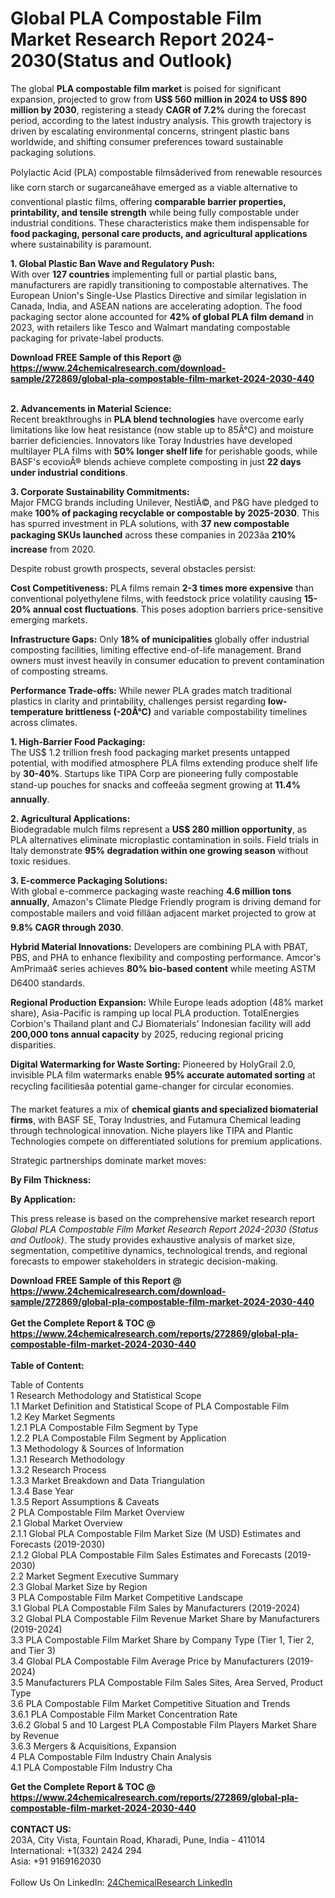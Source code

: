 <h1>Global PLA Compostable Film Market Research Report 2024-2030(Status and Outlook)</h1><p>The global <strong>PLA compostable film market</strong> is poised for significant expansion, projected to grow from <strong>US$ 560 million in 2024 to US$ 890 million by 2030</strong>, registering a steady <strong>CAGR of 7.2%</strong> during the forecast period, according to the latest industry analysis. This growth trajectory is driven by escalating environmental concerns, stringent plastic bans worldwide, and shifting consumer preferences toward sustainable packaging solutions.</p><p>Polylactic Acid (PLA) compostable filmsâderived from renewable resources like corn starch or sugarcaneâhave emerged as a viable alternative to conventional plastic films, offering <strong>comparable barrier properties, printability, and tensile strength</strong> while being fully compostable under industrial conditions. These characteristics make them indispensable for <strong>food packaging, personal care products, and agricultural applications</strong> where sustainability is paramount.</p><p><strong>1. Global Plastic Ban Wave and Regulatory Push:</strong><br>
With over <strong>127 countries</strong> implementing full or partial plastic bans, manufacturers are rapidly transitioning to compostable alternatives. The European Union's Single-Use Plastics Directive and similar legislation in Canada, India, and ASEAN nations are accelerating adoption. The food packaging sector alone accounted for <strong>42% of global PLA film demand</strong> in 2023, with retailers like Tesco and Walmart mandating compostable packaging for private-label products.</p><div><b>Download FREE Sample of this Report @ 
            <a href="https://www.24chemicalresearch.com/download-sample/272869/global-pla-compostable-film-market-2024-2030-440">
            https://www.24chemicalresearch.com/download-sample/272869/global-pla-compostable-film-market-2024-2030-440</a></b></div><br><p><strong>2. Advancements in Material Science:</strong><br>
Recent breakthroughs in <strong>PLA blend technologies</strong> have overcome early limitations like low heat resistance (now stable up to 85Â°C) and moisture barrier deficiencies. Innovators like Toray Industries have developed multilayer PLA films with <strong>50% longer shelf life</strong> for perishable goods, while BASF's ecovioÂ® blends achieve complete composting in just <strong>22 days under industrial conditions</strong>.</p><p><strong>3. Corporate Sustainability Commitments:</strong><br>
Major FMCG brands including Unilever, NestlÃ©, and P&amp;G have pledged to make <strong>100% of packaging recyclable or compostable by 2025-2030</strong>. This has spurred investment in PLA solutions, with <strong>37 new compostable packaging SKUs launched</strong> across these companies in 2023âa <strong>210% increase</strong> from 2020.</p><p>Despite robust growth prospects, several obstacles persist:</p><p><strong>Cost Competitiveness:</strong> PLA films remain <strong>2-3 times more expensive</strong> than conventional polyethylene films, with feedstock price volatility causing <strong>15-20% annual cost fluctuations</strong>. This poses adoption barriers price-sensitive emerging markets.</p><p><strong>Infrastructure Gaps:</strong> Only <strong>18% of municipalities</strong> globally offer industrial composting facilities, limiting effective end-of-life management. Brand owners must invest heavily in consumer education to prevent contamination of composting streams.</p><p><strong>Performance Trade-offs:</strong> While newer PLA grades match traditional plastics in clarity and printability, challenges persist regarding <strong>low-temperature brittleness (-20Â°C)</strong> and variable compostability timelines across climates.</p><p><strong>1. High-Barrier Food Packaging:</strong><br>
The US$ 1.2 trillion fresh food packaging market presents untapped potential, with modified atmosphere PLA films extending produce shelf life by <strong>30-40%</strong>. Startups like TIPA Corp are pioneering fully compostable stand-up pouches for snacks and coffeeâa segment growing at <strong>11.4% annually</strong>.</p><p><strong>2. Agricultural Applications:</strong><br>
Biodegradable mulch films represent a <strong>US$ 280 million opportunity</strong>, as PLA alternatives eliminate microplastic contamination in soils. Field trials in Italy demonstrate <strong>95% degradation within one growing season</strong> without toxic residues.</p><p><strong>3. E-commerce Packaging Solutions:</strong><br>
With global e-commerce packaging waste reaching <strong>4.6 million tons annually</strong>, Amazon's Climate Pledge Friendly program is driving demand for compostable mailers and void fillâan adjacent market projected to grow at <strong>9.8% CAGR through 2030</strong>.</p><p><strong>Hybrid Material Innovations:</strong> Developers are combining PLA with PBAT, PBS, and PHA to enhance flexibility and composting performance. Amcor's AmPrimaâ¢ series achieves <strong>80% bio-based content</strong> while meeting ASTM D6400 standards.</p><p><strong>Regional Production Expansion:</strong> While Europe leads adoption (48% market share), Asia-Pacific is ramping up local PLA production. TotalEnergies Corbion's Thailand plant and CJ Biomaterials' Indonesian facility will add <strong>200,000 tons annual capacity</strong> by 2025, reducing regional pricing disparities.</p><p><strong>Digital Watermarking for Waste Sorting:</strong> Pioneered by HolyGrail 2.0, invisible PLA film watermarks enable <strong>95% accurate automated sorting</strong> at recycling facilitiesâa potential game-changer for circular economies.</p><p>The market features a mix of <strong>chemical giants and specialized biomaterial firms</strong>, with BASF SE, Toray Industries, and Futamura Chemical leading through technological innovation. Niche players like TIPA and Plantic Technologies compete on differentiated solutions for premium applications.</p><p>Strategic partnerships dominate market moves:</p><p><strong>By Film Thickness:</strong></p><p><strong>By Application:</strong></p><p>This press release is based on the comprehensive market research report <em>Global PLA Compostable Film Market Research Report 2024-2030 (Status and Outlook)</em>. The study provides exhaustive analysis of market size, segmentation, competitive dynamics, technological trends, and regional forecasts to empower stakeholders in strategic decision-making.</p><div><b>Download FREE Sample of this Report @ 
            <a href="https://www.24chemicalresearch.com/download-sample/272869/global-pla-compostable-film-market-2024-2030-440">
            https://www.24chemicalresearch.com/download-sample/272869/global-pla-compostable-film-market-2024-2030-440</a></b></div><br><div><b>Get the Complete Report & TOC @ 
            <a href="https://www.24chemicalresearch.com/reports/272869/global-pla-compostable-film-market-2024-2030-440">
            https://www.24chemicalresearch.com/reports/272869/global-pla-compostable-film-market-2024-2030-440</a></b></div><br>
            <b>Table of Content:</b><p>Table of Contents<br />
1 Research Methodology and Statistical Scope<br />
1.1 Market Definition and Statistical Scope of PLA Compostable Film<br />
1.2 Key Market Segments<br />
1.2.1 PLA Compostable Film Segment by Type<br />
1.2.2 PLA Compostable Film Segment by Application<br />
1.3 Methodology & Sources of Information<br />
1.3.1 Research Methodology<br />
1.3.2 Research Process<br />
1.3.3 Market Breakdown and Data Triangulation<br />
1.3.4 Base Year<br />
1.3.5 Report Assumptions & Caveats<br />
2 PLA Compostable Film Market Overview<br />
2.1 Global Market Overview<br />
2.1.1 Global PLA Compostable Film Market Size (M USD) Estimates and Forecasts (2019-2030)<br />
2.1.2 Global PLA Compostable Film Sales Estimates and Forecasts (2019-2030)<br />
2.2 Market Segment Executive Summary<br />
2.3 Global Market Size by Region<br />
3 PLA Compostable Film Market Competitive Landscape<br />
3.1 Global PLA Compostable Film Sales by Manufacturers (2019-2024)<br />
3.2 Global PLA Compostable Film Revenue Market Share by Manufacturers (2019-2024)<br />
3.3 PLA Compostable Film Market Share by Company Type (Tier 1, Tier 2, and Tier 3)<br />
3.4 Global PLA Compostable Film Average Price by Manufacturers (2019-2024)<br />
3.5 Manufacturers PLA Compostable Film Sales Sites, Area Served, Product Type<br />
3.6 PLA Compostable Film Market Competitive Situation and Trends<br />
3.6.1 PLA Compostable Film Market Concentration Rate<br />
3.6.2 Global 5 and 10 Largest PLA Compostable Film Players Market Share by Revenue<br />
3.6.3 Mergers & Acquisitions, Expansion<br />
4 PLA Compostable Film Industry Chain Analysis<br />
4.1 PLA Compostable Film Industry Cha</p><div><b>Get the Complete Report & TOC @ 
            <a href="https://www.24chemicalresearch.com/reports/272869/global-pla-compostable-film-market-2024-2030-440">
            https://www.24chemicalresearch.com/reports/272869/global-pla-compostable-film-market-2024-2030-440</a></b></div><br><b>CONTACT US:</b><br>
            203A, City Vista, Fountain Road, Kharadi, Pune, India - 411014<br>
            International: +1(332) 2424 294<br>
            Asia: +91 9169162030 <br><br>
            Follow Us On LinkedIn: <a href="https://www.linkedin.com/company/24chemicalresearch/">24ChemicalResearch LinkedIn</a>